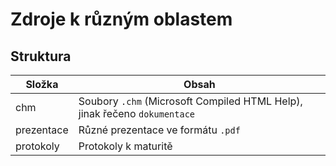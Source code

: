 # Zdroje k různým oblastem

## Struktura

|Složka|Obsah|
|-|-|
|chm|Soubory `.chm` (Microsoft Compiled HTML Help), jinak řečeno `dokumentace`|
|prezentace|Různé prezentace ve formátu `.pdf`|
|protokoly|Protokoly k maturitě|
